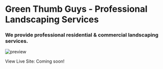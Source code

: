# Green Thumb Guys - Professional Landscaping Services
### We provide professional residential & commercial landscaping services.

![preview](client/public/images/backgrounds/readme/greenapp.png)


View Live Site: Coming soon!